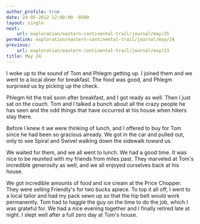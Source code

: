 ```yaml
---
author_profile: true
date: 24-05-2012 12:00:00 -0500
layout: single
next:
    url: exploration/eastern-continental-trail/journal/may/25
permalink: exploration/eastern-continental-trail/journal/may/24
previous:
    url: exploration/eastern-continental-trail/journal/may/23
title: May 24
---
```

I woke up to the sound of Tom and Phlegm getting up. I joined them and we went to a local diner for breakfast. The food was good, and Phlegm surprised us by picking up the check.

Phlegm hit the trail soon after breakfast, and I got ready as well. Then I just sat on the couch. Tom and I talked a bunch about all the crazy people he has seen and the odd things that have occurred at his house when hikers stay there.

Before I knew it we were thinking of lunch, and I offered to buy for Tom since he had been so gracious already. We got in the car and pulled out, only to see Spiral and Swivel walking down the sidewalk toward us.

We waited for them, and we all went to lunch. We had a good time. It was nice to be reunited with my friends from miles past. They marveled at Tom's incredible generosity as well, and we all enjoyed ourselves back at his house.

We got incredible amounts of food and ice cream at the Price Chopper. They were selling Friendly's for two bucks apiece. To top it all off, I went to a local tailor and had my pack sewn up so that the hip belt would work permanently. Tom had to haggle the guy on the time to do the job, which I was grateful for. We had a nice evening together and I finally retired late at night. I slept well after a full zero day at Tom's house.